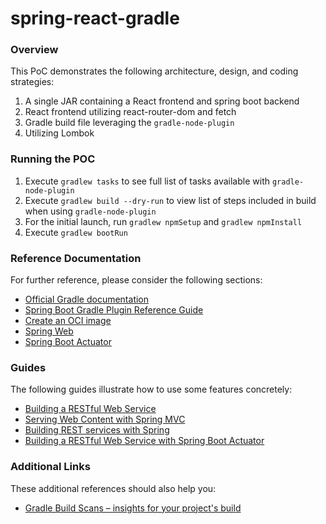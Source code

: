 # spring-react-gradle

### Overview

This PoC demonstrates the following architecture, design, and coding strategies:

1. A single JAR containing a React frontend and spring boot backend
2. React frontend utilizing react-router-dom and fetch
3. Gradle build file leveraging the `gradle-node-plugin`
4. Utilizing Lombok

### Running the POC

1. Execute `gradlew tasks` to see full list of tasks available with `gradle-node-plugin`
1. Execute `gradlew build --dry-run` to view list of steps included in build when using `gradle-node-plugin`
1. For the initial launch, run `gradlew npmSetup` and `gradlew npmInstall`
1. Execute `gradlew bootRun`

### Reference Documentation
For further reference, please consider the following sections:

* [Official Gradle documentation](https://docs.gradle.org)
* [Spring Boot Gradle Plugin Reference Guide](https://docs.spring.io/spring-boot/docs/2.7.3/gradle-plugin/reference/html/)
* [Create an OCI image](https://docs.spring.io/spring-boot/docs/2.7.3/gradle-plugin/reference/html/#build-image)
* [Spring Web](https://docs.spring.io/spring-boot/docs/2.7.3/reference/htmlsingle/#web)
* [Spring Boot Actuator](https://docs.spring.io/spring-boot/docs/2.7.3/reference/htmlsingle/#actuator)

### Guides
The following guides illustrate how to use some features concretely:

* [Building a RESTful Web Service](https://spring.io/guides/gs/rest-service/)
* [Serving Web Content with Spring MVC](https://spring.io/guides/gs/serving-web-content/)
* [Building REST services with Spring](https://spring.io/guides/tutorials/rest/)
* [Building a RESTful Web Service with Spring Boot Actuator](https://spring.io/guides/gs/actuator-service/)

### Additional Links
These additional references should also help you:

* [Gradle Build Scans – insights for your project's build](https://scans.gradle.com#gradle)
